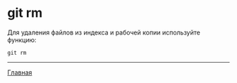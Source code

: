 <h1>git rm</h1>
Для удаления файлов из индекса и рабочей копии используйте функцию:

````bash=
git rm
````
___
[Главная](/readme.md)